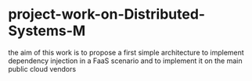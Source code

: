 # project-work-on-Distributed-Systems-M
the aim of this work is to propose a first simple architecture to implement dependency injection in a FaaS scenario and to implement it on the main public cloud vendors
